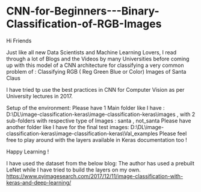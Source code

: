# CNN-for-Beginners---Binary-Classification-of-RGB-Images

Hi Friends

Just like all new Data Scientists and Machine Learning Lovers, I read through a lot of Blogs and the Videos by many Universities before coming up with this model of a CNN architecture for classifying a very common problem of :
Classifying RGB ( Reg Green Blue or Color) Images of Santa Claus 

I have tried tp use the best practices in CNN for Computer Vision as per University lectures in 2017.

Setup of the environment:
Please have 1 Main folder like I have : D:\DL\image-classification-keras\image-classification-keras\images ,  with 2 sub-folders with respective type of Images : santa , not_santa
Please have another folder like I have for the final test images: D:\DL\image-classification-keras\image-classification-keras\Val_examples
Please feel free to play around with the layers available in Keras documentation too !

Happy Learning !

I have used the dataset from the below blog: The author has used a prebuilt LeNet while I have tried to build the layers on my own.
https://www.pyimagesearch.com/2017/12/11/image-classification-with-keras-and-deep-learning/
